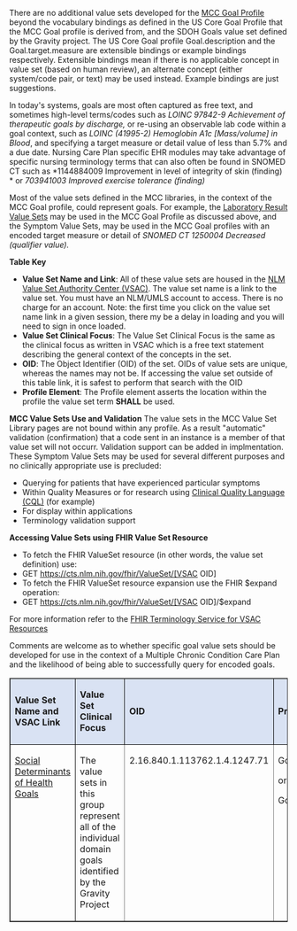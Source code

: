 There are no additional value sets developed for the [MCC Goal Profile](StructureDefinition-MCCGoal.html) beyond the vocabulary bindings as defined in the US Core Goal Profile that the MCC Goal profile is derived from, and the SDOH Goals value set defined by the Gravity project. 
The US Core Goal profile Goal.description and the Goal.target.measure are extensible bindings or example bindings respectively. Extensible bindings mean if there is no applicable concept in value set (based on human review), an alternate concept (either system/code pair, or text) may be used instead. Example bindings are just suggestions.

In today's systems, goals are most often captured as free text, and sometimes high-level terms/codes such as *LOINC 97842-9 Achievement of therapeutic goals by discharge,* or re-using an observable lab code within a goal context, such as *LOINC (41995-2) Hemoglobin A1c [Mass/volume] in Blood*, and specifying a target measure or detail value of less than 5.7% and a due date. Nursing Care Plan specific EHR modules may take advantage of specific nursing terminology terms that can also often be found in SNOMED CT such as *1144884009  Improvement in level of integrity of skin (finding) * or *703941003 Improved exercise tolerance (finding)*

Most of the value sets defined in the MCC libraries, in the context of the MCC Goal profile, could represent goals. For example, the [Laboratory Result Value Sets](mcc_laboratory_result_value_sets.html#mcc-laboratory-result-value-sets) may be used in the MCC Goal Profile as discussed above, and the Symptom Value Sets, may be used in the MCC Goal profiles with an encoded target measure or detail of *SNOMED CT 1250004  Decreased (qualifier value).*

**Table Key**
* **Value Set Name and Link**: All of these value sets are housed in the [NLM Value Set Authority Center (VSAC)](https://vsac.nlm.nih.gov/welcome). The value set name is a link to the value set. You must have an NLM/UMLS account to access. There is no charge for an account. Note: the first time you click on the value set name link in a given session, there my be a delay in loading and you will need to sign in once loaded.
* **Value Set Clinical Focus**: The Value Set Clinical Focus is the same as the clinical focus as written in VSAC which is a free text statement describing the general context of the concepts in the set.
* **OID**: The Object Identifier (OID) of the set. OIDs of value sets are unique, whereas the names may not be. If accessing the value set outside of this table link, it is safest to perform that search with the OID
* **Profile Element**: The Profile element asserts the location within the profile the value set term **SHALL** be used.

**MCC Value Sets Use and Validation**
The value sets in the MCC Value Set Library pages are not bound within any profile. As a result "automatic" validation (confirmation) that a code sent in an instance is a member of that value set will not occurr. Validation support can be added in implmentation. These Symptom Value Sets may be used for several different purposes and no clinically appropriate use is precluded: 
* Querying for patients that have experienced particular symptoms
* Within Quality Measures or for research using [Clinical Quality Language (CQL)](http://cql.hl7.org/) (for example)
* For display within applications
* Terminology validation support

**Accessing Value Sets using FHIR Value Set Resource**
* To fetch the FHIR ValueSet resource (in other words, the value set definition) use:
 * GET https://cts.nlm.nih.gov/fhir/ValueSet/[VSAC OID] 
* To fetch the FHIR ValueSet resource expansion use the FHIR $expand operation:
 * GET https://cts.nlm.nih.gov/fhir/ValueSet/[VSAC OID]/$expand 

For more information refer to the  [FHIR Terminology Service for VSAC Resources](https://www.nlm.nih.gov/vsac/support/usingvsac/vsacfhirapi.html#:~:text=The%20FHIR%20Terminology%20Service%20for,included%20in%20the%20value%20sets.)

Comments are welcome as to whether specific goal value sets should be developed for use in the context of a Multiple Chronic Condition Care Plan and the likelihood of being able to successfully query for encoded goals.
<table border="1" cellspacing="0" style="width:100.0%">
    <tbody>
        <tr>
            <td style="background-color:#d9e2f3; border-color:black; height:15.75pt; width:139.25pt">
                <p><strong>Value Set Name and VSAC Link</strong></p>
            </td>
            <td style="background-color:#d9e2f3; border-color:black; height:15.75pt; width:151.5pt">
                <p><strong>Value Set Clinical Focus</strong></p>
            </td>
            <td style="background-color:#d9e2f3; border-color:black; height:15.75pt; width:78.0pt">
                <p><strong>OID</strong></p>
            </td>
            <td style="background-color:#d9e2f3; border-color:black; height:15.75pt; width:98.75pt">
                <p><strong>Profile Element</strong></p>
            </td>
        </tr>
        <tr>
            <td style="border-color:black; height:15.0pt; vertical-align:top; width:139.25pt">
                <p><a href="https://vsac.nlm.nih.gov/valueset/2.16.840.1.113762.1.4.1247.71/expansion">Social Determinants of Health Goals</a></p>
            </td>
            <td style="height:15.0pt; vertical-align:top; width:151.5pt">
                <p>The value sets in this group represent all of the individual domain goals identified by the Gravity Project</p>
            </td>
            <td style="height:15.0pt; vertical-align:top; width:78.0pt">
                <p>2.16.840.1.113762.1.4.1247.71</p>
            </td>
            <td style="height:15.0pt; vertical-align:top; width:98.75pt">
                <p>Goal.description</p>
                <p>or</p>
                <p>Goal.target.measure</p>
            </td>
        </tr>
    </tbody>
</table>